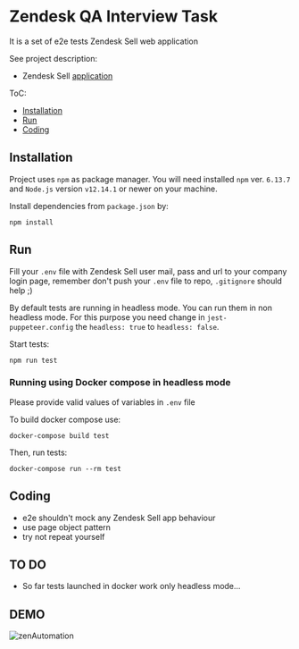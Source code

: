 # Zendesk QA Interview Task

It is a set of e2e tests Zendesk Sell web application

See project description:
 * Zendesk Sell [application](https://www.zendesk.com/apps/support/zendesk-sell/)

ToC:
 * [Installation](#installation)
 * [Run](#run)
 * [Coding](#coding)
 
## Installation 

Project uses `npm` as package manager. You will need installed `npm` ver. `6.13.7` and `Node.js` version
`v12.14.1` or newer on your machine.

Install dependencies from `package.json` by:

```
npm install
```

## Run

Fill your `.env` file with Zendesk Sell user mail, pass and url to your company login page, 
remember don't push your `.env` file to repo, `.gitignore` should help ;)

By default tests are running in headless mode. You can run them in non headless mode. For this purpose you need change in `jest-puppeteer.config` the `headless: true` to `headless: false`.

Start tests:

```
npm run test
```

### Running using Docker compose in headless mode

Please provide valid values of variables in `.env` file

To build docker compose use:
```
docker-compose build test
```

Then, run tests:

```
docker-compose run --rm test
```

## Coding

 * e2e shouldn't mock any Zendesk Sell app behaviour
 * use page object pattern
 * try not repeat yourself

 ## TO DO
 * So far tests launched in docker work only headless mode...
 
 ## DEMO
 
 ![zenAutomation](https://user-images.githubusercontent.com/16684160/74110367-2535aa00-4b8c-11ea-9198-1a755ae6f768.gif)
